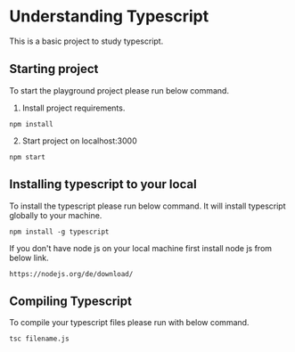 # Understanding Typescript

This is a basic project to study typescript.

## Starting project

To start the playground project please run below command.

1. Install project requirements.

```
npm install
```

2. Start project on localhost:3000

```
npm start
```

## Installing typescript to your local

To install the typescript please run below command. It will install typescript globally to your machine.

```
npm install -g typescript
```

If you don't have node js on your local machine first install node js from below link.

```
https://nodejs.org/de/download/
```

## Compiling Typescript

To compile your typescript files please run with below command.

```
tsc filename.js
```
